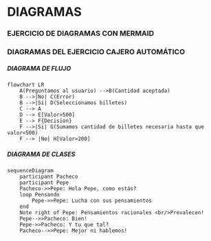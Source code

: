 # DIAGRAMAS

### EJERCICIO DE DIAGRAMAS CON MERMAID

### DIAGRAMAS DEL EJERCICIO CAJERO AUTOMÁTICO

##### DIAGRAMA DE FLUJO

```mermaid
flowchart LR
    A(Preguntamos al usuario) -->B(Cantidad aceptada)
    B -->|No| C(Error)
    B -->|Si| D(Seleccionamos billetes)
    C --> A
    D --> E[Valor>500]
    E --> F{Decision}
    F -->|Si| G(Sumamos cantidad de billetes necesaria hasta que valor<500)
    F --> |No| H[Valor>200]
```
##### DIAGRAMA DE CLASES

```mermaid
sequenceDiagram
    participant Pacheco
    participant Pepe
    Pacheco->>Pepe: Hola Pepe, como estás?
    loop Pensando
        Pepe->>Pepe: Lucha con sus pensamientos
    end
    Note right of Pepe: Pensamientos racionales <br/>Prevalecen!
    Pepe-->>Pacheco: Bien!
    Pepe->>Pacheco: Y tu que tal?
    Pacheco-->>Pepe: Mejor ni hablemos!
```
